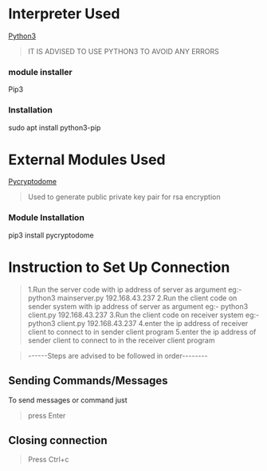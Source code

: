 # Interpreter Used

[Python3](https://www.python.org/downloads/release/python-383/)
> IT IS ADVISED TO USE PYTHON3 TO AVOID ANY ERRORS
### module installer 
Pip3
### Installation
sudo apt install python3-pip

# External Modules Used

[Pycryptodome](https://pypi.org/project/pycryptodome/)
> Used to generate public private key pair for rsa encryption
### Module Installation
pip3 install pycryptodome

# Instruction to Set Up Connection

> 1.Run the server code with ip address of server as argument
eg:- python3 mainserver.py 192.168.43.237
> 2.Run the client code on sender system with ip address of server as argument
eg:- python3 client.py 192.168.43.237
> 3.Run the client code on receiver system
eg:- python3 client.py 192.168.43.237
> 4.enter the ip address of receiver client to connect to in sender client program
> 5.enter the ip address of sender client to connect to in the receiver client program

> ------Steps are advised to be followed in order--------

## Sending Commands/Messages
To send messages or command just
> press Enter

## Closing connection
> Press Ctrl+c